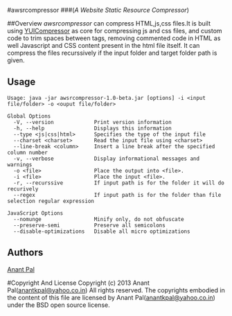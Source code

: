 #awsrcompressor ###(*A Website Static Resource Compressor*)

##Overview
*awsrcompressor* can compress HTML,js,css files.It is built using [YUICompressor](http://yui.github.io/yuicompressor/) as core for 
compressing js and css files, and custom code to trim spaces between tags, removing commented code in HTML as well Javascript and CSS content
present in the html file itself. It can compress the files recurssively if the input folder and target folder path is given.


## Usage
```
Usage: java -jar awsrcompressor-1.0-beta.jar [options] -i <input file/folder> -o <ouput file/folder>

Global Options
  -V, --version             Print version information
  -h, --help                Displays this information
  --type <js|css|html>      Specifies the type of the input file
  --charset <charset>       Read the input file using <charset>
  --line-break <column>     Insert a line break after the specified column number
  -v, --verbose             Display informational messages and warnings
  -o <file>                 Place the output into <file>.
  -i <file>                 Place the input <file>.
  -r, --recurssive          If input path is for the folder it will do recurively
  --regex                   If input path is for the folder than file selection regular expression

JavaScript Options
  --nomunge                 Minify only, do not obfuscate
  --preserve-semi           Preserve all semicolons
  --disable-optimizations   Disable all micro optimizations

```

## Authors

[Anant Pal](https://www.github.com/anantkpal)

#Copyright And License
Copyright (c) 2013 Anant Pal(anantkpal@yahoo.co.in) All rights reserved. 
The copyrights embodied in the content of this file are licensed by Anant Pal(anantkpal@yahoo.co.in) under the BSD open source license.

